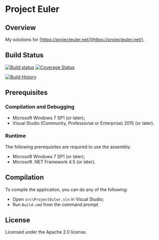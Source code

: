 # Project Euler

## Overview

My solutions for [https://projecteuler.net/](https://projecteuler.net/).

## Build Status

[![Build status](https://img.shields.io/appveyor/ci/martincostello/project-euler/master.svg)](https://ci.appveyor.com/project/martincostello/project-euler) [![Coverage Status](https://img.shields.io/codecov/c/github/martincostello/project-euler/master.svg)](https://codecov.io/github/martincostello/project-euler)

[![Build History](https://ci-buildstats.azurewebsites.net/appveyor/chart/martincostello/project-euler?branch=master&includeBuildsFromPullRequest=false)](https://ci.appveyor.com/project/martincostello/project-euler)

## Prerequisites

### Compilation and Debugging

 * Microsoft Windows 7 SP1 (or later);
 * Visual Studio (Community, Professional or Enterprise) 2015 (or later).

### Runtime

The following prerequisites are required to use the assembly:

 * Microsoft Windows 7 SP1 (or later);
 * Microsoft .NET Framework 4.5 (or later).

## Compilation

To compile the application, you can do any of the following:

 * Open ```src\ProjectEuler.sln``` in Visual Studio;
 * Run ```Build.cmd``` from the command prompt.

## License

Licensed under the Apache 2.0 license.
